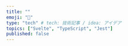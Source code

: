 ```yaml
---
title: ""
emoji: "🦔"
type: "tech" # tech: 技術記事 / idea: アイデア
topics: ["Svelte", "TypeScript", "Jest"]
published: false
---
```

